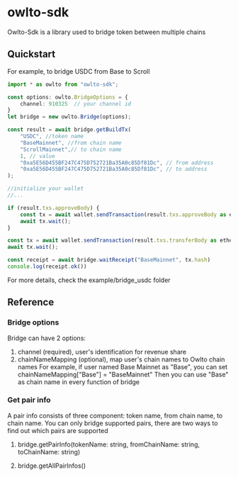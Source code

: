 # owlto-sdk

Owlto-Sdk is a library used to bridge token between multiple chains

## Quickstart

For example, to bridge USDC from Base to Scroll
```TypeScript
import * as owlto from "owlto-sdk";

const options: owlto.BridgeOptions = {
    channel: 910325  // your channel id
}
let bridge = new owlto.Bridge(options);

const result = await bridge.getBuildTx(
    "USDC", //token name
    "BaseMainnet", //from chain name
    "ScrollMainnet",// to chain name
    1, // value
    "0xa5E56D455BF247C475D752721Ba35A0c85Df81Dc", // from address
    "0xa5E56D455BF247C475D752721Ba35A0c85Df81Dc", // to address
);

//initialize your wallet
//...

if (result.txs.approveBody) {
    const tx = await wallet.sendTransaction(result.txs.approveBody as ethers.TransactionRequest);
    await tx.wait(); 
}

const tx = await wallet.sendTransaction(result.txs.transferBody as ethers.TransactionRequest);
await tx.wait(); 

const receipt = await bridge.waitReceipt("BaseMainnet", tx.hash)
console.log(receipt.ok())
```
For more details, check the example/bridge_usdc folder

## Reference
### Bridge options
Bridge can have 2 options:
1. channel (required), user's identification for revenue share
2. chainNameMapping (optional), map user's chain names to Owlto chain names
For example, if user named Base Mainnet as "Base", you can set chainNameMapping["Base"] = "BaseMainnet"
Then you can use "Base" as chain name in every function of bridge

### Get pair info
A pair info consists of three component: token name, from chain name, to chain name.
You can only bridge supported pairs, there are two ways to find out which pairs are supported

1. bridge.getPairInfo(tokenName: string, fromChainName: string, toChainName: string)

2. bridge.getAllPairInfos()

